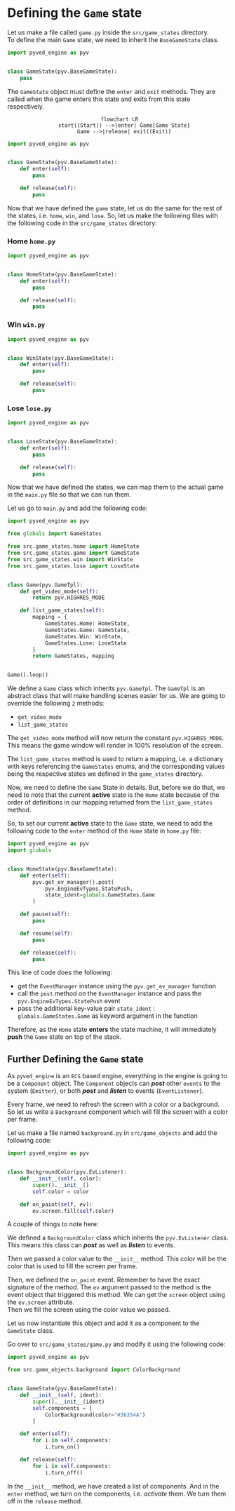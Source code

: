 # Defining the `Game` state

Let us make a file called `game.py` inside the `src/game_states` directory. <br>
To define the main `Game` state, we need to inherit the
`BaseGameState` class.

```python
import pyved_engine as pyv


class GameState(pyv.BaseGameState):
    pass
```

The `GameState` object must define the `enter` and `exit` methods.
They are called when the game enters this state and exits
from this state respectively.

<div align="center">

```mermaid
 flowchart LR
    start((Start)) -->|enter| Game[Game State]
    Game -->|release| exit((Exit))
```

</div>

```python
import pyved_engine as pyv


class GameState(pyv.BaseGameState):
    def enter(self):
        pass

    def release(self):
        pass

```

Now that we have defined the `game` state, let us do the same
for the rest of the states, i.e. `home`, `win`, and `lose`.
So, let us make the following files with the following code
in the `src/game_states` directory:

### Home `home.py`

```python
import pyved_engine as pyv


class HomeState(pyv.BaseGameState):
    def enter(self):
        pass

    def release(self):
        pass

```

### Win `win.py`

```python
import pyved_engine as pyv


class WinState(pyv.BaseGameState):
    def enter(self):
        pass

    def release(self):
        pass

```

### Lose `lose.py`

```python
import pyved_engine as pyv


class LoseState(pyv.BaseGameState):
    def enter(self):
        pass

    def release(self):
        pass

```

Now that we have defined the states, we can map them
to the actual game in the `main.py` file so that we can run them.

Let us go to `main.py` and add the following code:

```python
import pyved_engine as pyv

from globals import GameStates

from src.game_states.home import HomeState
from src.game_states.game import GameState
from src.game_states.win import WinState
from src.game_states.lose import LoseState


class Game(pyv.GameTpl):
    def get_video_mode(self):
        return pyv.HIGHRES_MODE

    def list_game_states(self):
        mapping = {
            GameStates.Home: HomeState,
            GameStates.Game: GameState,
            GameStates.Win: WinState,
            GameStates.Lose: LoseState
        }
        return GameStates, mapping


Game().loop()
```

We define a `Game` class which inherits `pyv.GameTpl`.
The `GameTpl` is an abstract class that will make handling scenes
easier for us. We are going to override the following `2` methods:

- `get_video_mode`
- `list_game_states`

The `get_video_mode` method will now return the constant
`pyv.HIGHRES_MODE`. This means the game window will render in
100% resolution of the screen.

The `list_game_states` method is used to return a mapping, i.e.
a dictionary with keys referencing the `GameStates` enums, and
the corresponding values being the respective states we defined
in the `game_states` directory.

Now, we need to define the `Game` State in details. But, before
we do that, we need to note that the current **active** state is
the `Home` state because of the order of definitions in our mapping
returned from the `list_game_states` method.

So, to set our current **active** state to the `Game` state,
we need to add the following code to the `enter` method of the
`Home` state in `home.py` file:

```python
import pyved_engine as pyv
import globals


class HomeState(pyv.BaseGameState):
    def enter(self):
        pyv.get_ev_manager().post(
            pyv.EngineEvTypes.StatePush,
            state_ident=globals.GameStates.Game
        )

    def pause(self):
        pass

    def resume(self):
        pass

    def release(self):
        pass

```

This line of code does the following:

- get the `EventManager` instance using the `pyv.get_ev_manager` function
- call the `post` method on the `EventManager` instance and pass the `pyv.EngineEvTypes.StatePush` event
- pass the additional key-value pair `state_ident` : `globals.GameStates.Game` as keyword argument in the function

Therefore, as the `Home` state **enters** the state machine, it will immediately **push** the
`Game` state on top of the stack.

## Further Defining the `Game` state

As `pyved_engine` is an `ECS` based engine, everything in the engine is going 
to be a `Component` object. The `Component` objects can **_post_** other `events` to the system (`Emitter`),
or both **_post_** and **_listen_** to events (`EventListener`).

Every frame, we need to refresh the screen with a color or a background.
So let us write a `Background` component which will fill the screen
with a color per frame.

Let us make a file named `background.py` in `src/game_objects` and 
add the following code:
```python
import pyved_engine as pyv


class BackgroundColor(pyv.EvListener):
    def __init__(self, color):
        super().__init__()
        self.color = color

    def on_paint(self, ev):
        ev.screen.fill(self.color)

```

A couple of things to note here:

We defined a `BackgroundColor` class which inherits the `pyv.EvListener`
class. This means this class can **_post_** as well as **_listen_** to events.

Then we passed a color value to the `__init__` method. This color
will be the color that is used to fill the screen per frame.

Then, we defined the `on_paint` event. Remember to have the exact
signature of the method. The `ev` argument passed to the method is
the event object that triggered this method. We can get the `screen`
object using the `ev.screen` attribute.<br>
Then we fill the screen using the color value we passed.

Let us now instantiate this object and add it as a component to
the `GameState` class.

Go over to `src/game_states/game.py` and modify it using the following code:

```python
import pyved_engine as pyv

from src.game_objects.background import ColorBackground


class GameState(pyv.BaseGameState):
    def __init__(self, ident):
        super().__init__(ident)
        self.components = [
            ColorBackground(color="#36354A")
        ]

    def enter(self):
        for i in self.components:
            i.turn_on()

    def release(self):
        for i in self.components:
            i.turn_off()
```

In the `__init__` method, we have created a list of components.
And in the `enter` method, we turn on the components, i.e. *activate*
them. We turn them off in the `release` method.

